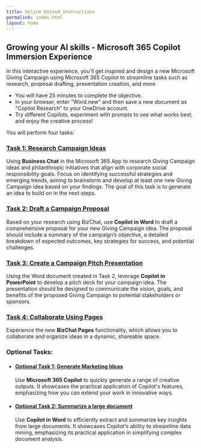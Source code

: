 ```yaml
---
title: Online Hosted Instructions
permalink: index.html
layout: home
---
```


## Growing your AI skills - Microsoft 365 Copilot Immersion Experience

In this interactive experience, you'll get inspired and design a new Microsoft Giving Campaign using Microsoft 365 Copilot to streamline tasks such as research, proposal drafting, presentation creation, and more

- You will have 25 minutes to complete the objective.
- In your browser, enter “Word.new” and then save a new document as “Copilot Research” to your OneDrive account.
- Try different Copilots, experiment with prompts to see what works best, and enjoy the creative process!

You will perform four tasks: 

### [Task 1: Research Campaign Ideas](https://maquinl.github.io/Microsoft-Copilot-Experience-pubsec/Instructions/Labs/Task_1_Research_Ideas.html)

Using **Business Chat** in the Microsoft 365 App to research Giving Campaign ideas and philanthropic initiatives that align with corporate social responsibility goals. Focus on identifying successful strategies and emerging trends, aiming to brainstorm and develop at least one new Giving Campaign idea based on your findings. The goal of this task is to generate an idea to build on in the next steps.

### [Task 2: Draft a Campaign Proposal](https://maquinl.github.io/Microsoft-Copilot-Experience-pubsec/Instructions/Labs/Task_2_Draft_a_Program_Proposal.html)

Based on your research using BizChat, use **Copilot in Word** to draft a comprehensive proposal for your new Giving Campaign idea. The proposal should include a summary of the campaign’s objective, a detailed breakdown of expected outcomes, key strategies for success, and potential challenges.

### [Task 3: Create a Campaign Pitch Presentation](https://maquinl.github.io/Microsoft-Copilot-Experience-pubsec/Instructions/Labs/Task_3_Create_a_Program_pitch_presentation.html)

Using the Word document created in Task 2, leverage **Copilot in PowerPoint** to develop a pitch deck for your campaign idea. The presentation should be designed to communicate the vision, goals, and benefits of the proposed Giving Campaign to potential stakeholders or sponsors.

### [Task 4: Collaborate Using Pages](https://maquinl.github.io/Microsoft-Copilot-Experience-pubsec/Instructions/Labs/Task_4_Collaborate_Using_Pages.html)

Experience the new **BizChat Pages** functionality, which allows you to collaborate and organize ideas in a dynamic, shareable space. 

### Optional Tasks:

- #### [Optional Task 1: Generate Marketing Ideas](https://maquinl.github.io/Microsoft-Copilot-Experience-pubsec/Instructions/Labs/Optional_Task_1_Create_an_image.html)

    Use **Microsoft 365 Copilot** to quickly generate a range of creative outputs. It showcases the practical application of Copilot's features, emphasizing how you can extend your work in innovative ways.

- #### [Optional Task 2: Summarize a large document ](https://maquinl.github.io/Microsoft-Copilot-Experience-pubsec/Instructions/Labs/Optional_Task_2_Data_mine_large_document.html)

    Use **Copilot in Word** to efficiently extract and summarize key insights from large documents. It showcases Copilot's ability to streamline data mining, emphasizing its practical application in simplifying complex document analysis.